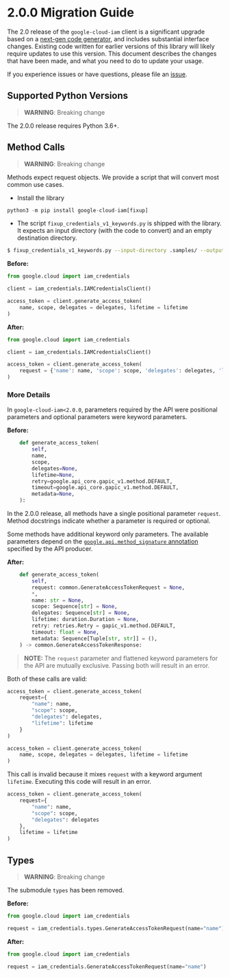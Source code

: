 # 2.0.0 Migration Guide

The 2.0 release of the `google-cloud-iam` client is a significant upgrade based on a [next-gen code generator](https://github.com/googleapis/gapic-generator-python), and includes substantial interface changes. Existing code written for earlier versions of this library will likely require updates to use this version. This document describes the changes that have been made, and what you need to do to update your usage.

If you experience issues or have questions, please file an [issue](https://github.com/googleapis/python-iam/issues).

## Supported Python Versions

> **WARNING**: Breaking change

The 2.0.0 release requires Python 3.6+.


## Method Calls

> **WARNING**: Breaking change

Methods expect request objects. We provide a script that will convert most common use cases.

* Install the library

```py
python3 -m pip install google-cloud-iam[fixup]
```

* The script `fixup_credentials_v1_keywords.py` is shipped with the library. It expects an input directory (with the code to convert) and an empty destination directory.

```sh
$ fixup_credentials_v1_keywords.py --input-directory .samples/ --output-directory samples/
```

**Before:**
```py
from google.cloud import iam_credentials

client = iam_credentials.IAMCredentialsClient()

access_token = client.generate_access_token(
    name, scope, delegates = delegates, lifetime = lifetime
)
```


**After:**
```py
from google.cloud import iam_credentials

client = iam_credentials.IAMCredentialsClient()

access_token = client.generate_access_token(
    request = {'name': name, 'scope': scope, 'delegates': delegates, 'lifetime': lifetime}
)
```

### More Details

In `google-cloud-iam<2.0.0`, parameters required by the API were positional parameters and optional parameters were keyword parameters.

**Before:**
```py
    def generate_access_token(
        self,
        name,
        scope,
        delegates=None,
        lifetime=None,
        retry=google.api_core.gapic_v1.method.DEFAULT,
        timeout=google.api_core.gapic_v1.method.DEFAULT,
        metadata=None,
    ):
```

In the 2.0.0 release, all methods have a single positional parameter `request`. Method docstrings indicate whether a parameter is required or optional.

Some methods have additional keyword only parameters. The available parameters depend on the [`google.api.method_signature` annotation](https://github.com/googleapis/googleapis/blob/main/google/iam/credentials/v1/iamcredentials.proto#L49) specified by the API producer.


**After:**
```py
    def generate_access_token(
        self,
        request: common.GenerateAccessTokenRequest = None,
        *,
        name: str = None,
        scope: Sequence[str] = None,
        delegates: Sequence[str] = None,
        lifetime: duration.Duration = None,
        retry: retries.Retry = gapic_v1.method.DEFAULT,
        timeout: float = None,
        metadata: Sequence[Tuple[str, str]] = (),
    ) -> common.GenerateAccessTokenResponse:
```

> **NOTE:** The `request` parameter and flattened keyword parameters for the API are mutually exclusive.
> Passing both will result in an error.


Both of these calls are valid:

```py
access_token = client.generate_access_token(
    request={
        "name": name,
        "scope": scope,
        "delegates": delegates,
        "lifetime": lifetime
    }
)
```

```py
access_token = client.generate_access_token(
    name, scope, delegates = delegates, lifetime = lifetime
)
```

This call is invalid because it mixes `request` with a keyword argument `lifetime`. Executing this code will result in an error.

```py
access_token = client.generate_access_token(
    request={
        "name": name,
        "scope": scope,
        "delegates": delegates
    },
    lifetime = lifetime
)
```



## Types


> **WARNING**: Breaking change

The submodule `types` has been removed.

**Before:**
```py
from google.cloud import iam_credentials

request = iam_credentials.types.GenerateAccessTokenRequest(name="name")
```


**After:**
```py
from google.cloud import iam_credentials

request = iam_credentials.GenerateAccessTokenRequest(name="name")
```
